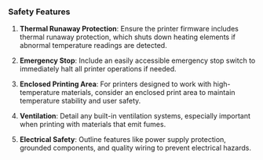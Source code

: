 ### Safety Features
1. **Thermal Runaway Protection**: Ensure the printer firmware includes thermal runaway protection, which shuts down heating elements if abnormal temperature readings are detected.

2. **Emergency Stop**: Include an easily accessible emergency stop switch to immediately halt all printer operations if needed.

3. **Enclosed Printing Area**: For printers designed to work with high-temperature materials, consider an enclosed print area to maintain temperature stability and user safety.

4. **Ventilation**: Detail any built-in ventilation systems, especially important when printing with materials that emit fumes.

5. **Electrical Safety**: Outline features like power supply protection, grounded components, and quality wiring to prevent electrical hazards.